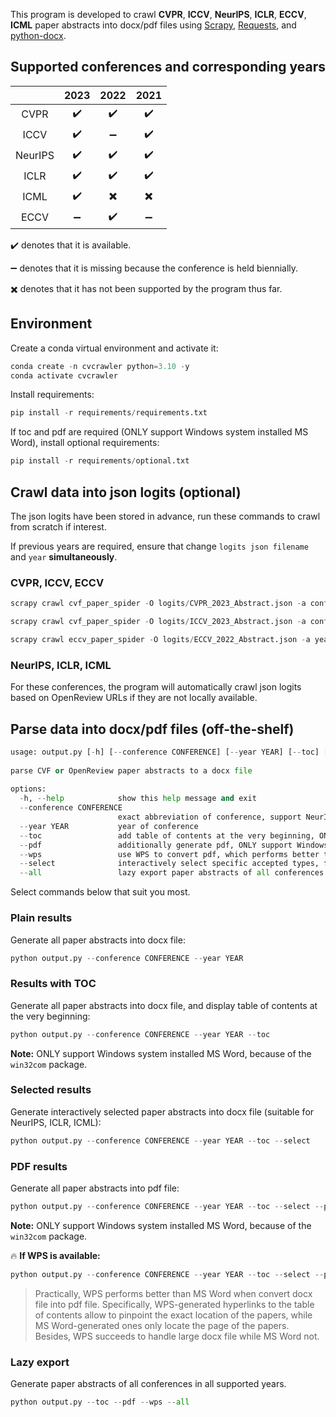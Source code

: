This program is developed to crawl **CVPR**, **ICCV**, **NeurIPS**, **ICLR**, **ECCV**, **ICML** paper abstracts into docx/pdf files using [Scrapy](https://github.com/scrapy/scrapy), [Requests](https://github.com/psf/requests), and [python-docx](https://github.com/python-openxml/python-docx).

## Supported conferences and corresponding years

|         |        2023        |           2022           |           2021           |
| :-----: | :----------------: | :----------------------: | :----------------------: |
|  CVPR   | :heavy_check_mark: |    :heavy_check_mark:    |    :heavy_check_mark:    |
|  ICCV   | :heavy_check_mark: |    :heavy_minus_sign:    |    :heavy_check_mark:    |
| NeurIPS | :heavy_check_mark: |    :heavy_check_mark:    |    :heavy_check_mark:    |
|  ICLR   | :heavy_check_mark: |    :heavy_check_mark:    |    :heavy_check_mark:    |
|  ICML   | :heavy_check_mark: | :heavy_multiplication_x: | :heavy_multiplication_x: |
|  ECCV   | :heavy_minus_sign: |    :heavy_check_mark:    |    :heavy_minus_sign:    |

:heavy_check_mark: denotes that it is available.

:heavy_minus_sign: denotes that it is missing because the conference is held biennially.

:heavy_multiplication_x: denotes that it has not been supported by the program thus far.

## Environment

Create a conda virtual environment and activate it:

```python
conda create -n cvcrawler python=3.10 -y
conda activate cvcrawler
```

Install requirements:

```python
pip install -r requirements/requirements.txt
```

If toc and pdf are required (ONLY support Windows system installed MS Word), install optional requirements:

```python
pip install -r requirements/optional.txt
```

## Crawl data into json logits (optional)

The json logits have been stored in advance, run these commands to crawl from scratch if interest.

If previous years are required, ensure that change `logits json filename` and `year` **simultaneously**.

### CVPR, ICCV, ECCV

```python
scrapy crawl cvf_paper_spider -O logits/CVPR_2023_Abstract.json -a conference=CVPR -a year=2023
```

```python
scrapy crawl cvf_paper_spider -O logits/ICCV_2023_Abstract.json -a conference=ICCV -a year=2023
```

```python
scrapy crawl eccv_paper_spider -O logits/ECCV_2022_Abstract.json -a year=2022
```

### NeurIPS, ICLR, ICML

For these conferences, the program will automatically crawl json logits based on OpenReview URLs if they are not locally available.

## Parse data into docx/pdf files (off-the-shelf)

```python
usage: output.py [-h] [--conference CONFERENCE] [--year YEAR] [--toc] [--pdf] [--wps] [--select] [--all]
                                                                                                        
parse CVF or OpenReview paper abstracts to a docx file                                                  
                                                                                                        
options:                                                                                                
  -h, --help            show this help message and exit                                                 
  --conference CONFERENCE
                        exact abbreviation of conference, support NeurIPS, ICLR, ICML, CVPR, and ICCV so far
  --year YEAR           year of conference
  --toc                 add table of contents at the very beginning, ONLY support Windows system installed MS Word, because of the `win32com` package
  --pdf                 additionally generate pdf, ONLY support Windows system installed MS Word, because of the `win32com` package
  --wps                 use WPS to convert pdf, which performs better than MS Word and can handle large file size
  --select              interactively select specific accepted types, for OpenReview papers
  --all                 lazy export paper abstracts of all conferences in all supported years
```

Select commands below that suit you most.

### Plain results

Generate all paper abstracts into docx file:

```python
python output.py --conference CONFERENCE --year YEAR
```

### Results with TOC

Generate all paper abstracts into docx file, and display table of contents at the very beginning:

```python
python output.py --conference CONFERENCE --year YEAR --toc
```

**Note:** ONLY support Windows system installed MS Word, because of the `win32com` package.

### Selected results

Generate interactively selected paper abstracts into docx file (suitable for NeurIPS, ICLR, ICML):

```python
python output.py --conference CONFERENCE --year YEAR --toc --select
```

### PDF results

Generate all paper abstracts into pdf file:

```python
python output.py --conference CONFERENCE --year YEAR --toc --select --pdf
```

**Note:** ONLY support Windows system installed MS Word, because of the `win32com` package.

:fire: **If WPS is available:**

```python
python output.py --conference CONFERENCE --year YEAR --toc --select --pdf --wps
```

> Practically, WPS performs better than MS Word when convert docx file into pdf file. Specifically, WPS-generated hyperlinks to the table of contents allow to pinpoint the exact location of the papers, while MS Word-generated ones only locate the page of the papers. Besides, WPS succeeds to handle large docx file while MS Word not.

### Lazy export

Generate paper abstracts of all conferences in all supported years.

```python
python output.py --toc --pdf --wps --all
```

